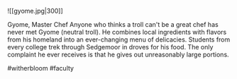 ![[gyome.jpg|300]]

Gyome, Master Chef Anyone who thinks a troll can't be a great chef has never met Gyome (neutral troll). He combines local ingredients with flavors from his homeland into an ever-changing menu of delicacies. Students from every college trek through Sedgemoor in droves for his food. The only complaint he ever receives is that he gives out unreasonably large portions.

#witherbloom
#faculty